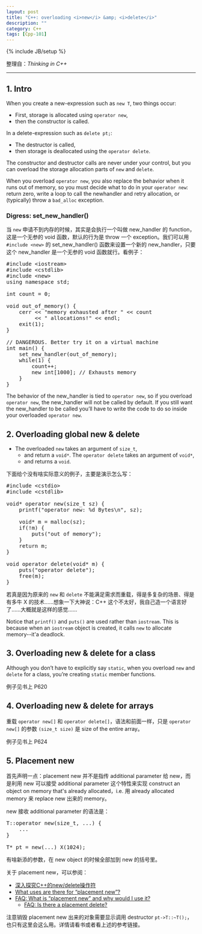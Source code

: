 ```yaml
---
layout: post
title: "C++: overloading <i>new</i> &amp; <i>delete</i>"
description: ""
category: C++
tags: [Cpp-101]
---
```

{% include JB/setup %}

整理自：_Thinking in C++_

-----

## 1. Intro

When you create a new-expression such as `new T`, two things occur: 

* First, storage is allocated using `operator new`, 
* then the constructor is called.

In a delete-expression such as `delete pt;`: 

* The destructor is called, 
* then storage is deallocated using the `operator delete`. 

The constructor and destructor calls are never under your control, but you can overload the storage allocation parts of `new` and `delete`.

When you overload `operator new`, you also replace the behavior when it runs out of memory, so you must decide what to do in your `operator new`: return zero, write a loop to call the newhandler and retry allocation, or (typically) throw a `bad_alloc` exception.

### Digress: set_new_handler()

当 `new` 申请不到内存的时候，其实是会执行一个叫做 new_handler 的 function，这是一个无参的 void 函数，默认的行为是 throw 一个 exception。我们可以用 `#include <new>` 的 set_new_handler() 函数来设置一个新的 new_handler，只要这个 new_handler 是一个无参的 void 函数就行。看例子：

<pre class="prettyprint linenums">
#include &lt;iostream&gt;
#include &lt;cstdlib&gt;
#include &lt;new&gt;
using namespace std;

int count = 0;

void out_of_memory() {
    cerr &lt;&lt; "memory exhausted after " &lt;&lt; count
         &lt;&lt; " allocations!" &lt;&lt; endl;
    exit(1);
}

// DANGEROUS. Better try it on a virtual machine
int main() {
    set_new_handler(out_of_memory);
    while(1) {
        count++;
        new int[1000]; // Exhausts memory
    }
}
</pre>

The behavior of the new_handler is tied to `operator new`, so if you overload `operator new`, the new_handler will not be called by default. If you still want the new_handler to be called you’ll have to write the code to do so inside your overloaded `operator new`.

## 2. Overloading global new & delete

* The overloaded `new` takes an argument of `size_t`,
	- and return a `void*`.
The `operator delete` takes an argument of `void*`, 
	- and returns a `void`.
	
下面给个没有啥实际意义的例子，主要是演示怎么写：
	
<pre class="prettyprint linenums">
#include &lt;cstdio&gt;
#include &lt;cstdlib&gt;

void* operator new(size_t sz) {
    printf("operator new: %d Bytes\n", sz);
    
	void* m = malloc(sz);
    if(!m) {
    	puts("out of memory");
	}
    return m;
}

void operator delete(void* m) {
    puts("operator delete");
    free(m);
}
</pre>

若真是因为原来的 `new` 和 `delete` 不能满足需求而重载，得是多复杂的场景、得是有多牛 X 的技术……想象一下大神说：C++ 这个不太好，我自己造一个语言好了……大概就是这样的感觉……

Notice that `printf()` and `puts()` are used rather than `iostream`. This is because when an `iostream` object is created, it calls `new` to allocate memory--it'a deadlock.

## 3. Overloading new & delete for a class

Although you don’t have to explicitly say `static`, when you overload `new` and `delete` for a class, you’re creating `static` member functions.

例子见书上 P620

## 4. Overloading new & delete for arrays

重载 `operator new[]` 和 `operator delete[]`，语法和前面一样，只是 `operator new[]` 的参数 `(size_t size)` 是 size of the entire array。

例子见书上 P624

## 5. Placement new

首先声明一点：placement new 并不是指传 additional parameter 给 new，而是利用 new 可以接受 additional parameter 这个特性来实现 construct an object on memory that's already allocated，i.e. 用 already allocated memory 来 replace new 出来的 memory。
 
new 接收 additional parameter 的语法是：

<pre class="prettyprint linenums">
T::operator new(size_t, ...) {
	...
}

T* pt = new(...) X(1024);
</pre>

有啥新添的参数，在 new object 的时候全部加到 new 的括号里。

关于 placement new，可以参阅：

- [深入探究C++的new/delete操作符](http://kelvinh.github.io/blog/2014/04/19/research-on-operator-new-and-delete/)
- [What uses are there for “placement new”?](http://stackoverflow.com/questions/222557/what-uses-are-there-for-placement-new)
- [FAQ: What is “placement new” and why would I use it?](http://isocpp.org/wiki/faq/dtors#placement-new)
	- [FAQ: Is there a placement delete?](http://isocpp.org/wiki/faq/dtors#placement-delete)
	
注意销毁 placement new 出来的对象需要显示调用 destructor `pt->T::~T();`，也只有这里会这么用。详情请看书或者看上述的参考链接。